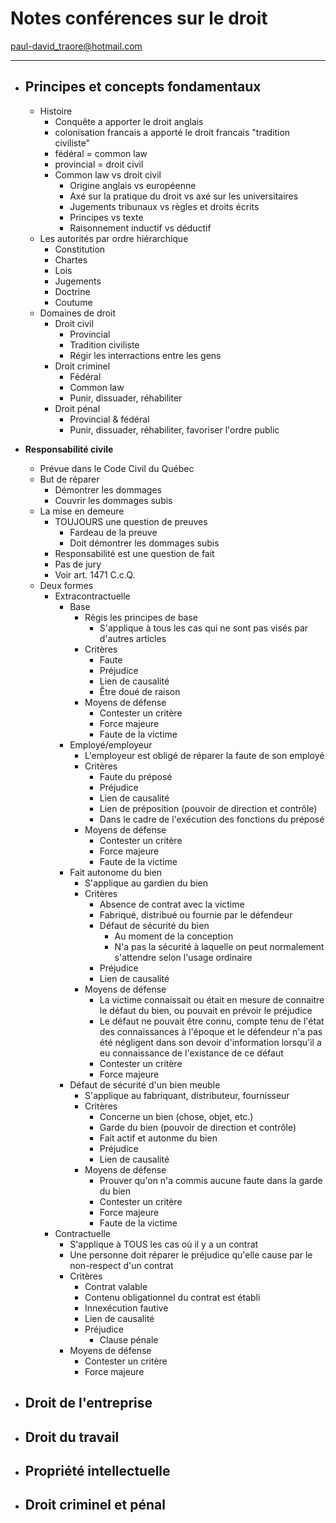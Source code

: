 # Notes conférences sur le droit
paul-david_traore@hotmail.com
___

- **Principes et concepts fondamentaux**
    - 
    - Histoire
        - Conquête a apporter le droit anglais
        - colonisation francais a apporté le droit francais "tradition civiliste"
        - fédéral = common law
        - provincial = droit civil
        - Common law vs droit civil
            - Origine anglais vs européenne
            - Axé sur la pratique du droit vs axé sur les universitaires
            - Jugements tribunaux vs règles et droits écrits
            - Principes vs texte
            - Raisonnement inductif vs déductif
    - Les autorités par ordre hiérarchique
        - Constitution
        - Chartes
        - Lois
        - Jugements
        - Doctrine
        - Coutume
    - Domaines de droit
        - Droit civil
            - Provincial
            - Tradition civiliste
            - Régir les interractions entre les gens
        - Droit criminel
            - Fédéral
            - Common law
            - Punir, dissuader, réhabiliter
        - Droit pénal
            - Provincial & fédéral
            - Punir, dissuader, réhabiliter, favoriser l'ordre public

- **Responsabilité civile**
    - Prévue dans le Code Civil du Québec
    - But de réparer
        - Démontrer les dommages
        - Couvrir les dommages subis
    - La mise en demeure
        - TOUJOURS une question de preuves
            - Fardeau de la preuve
            - Doit démontrer les dommages subis
        - Responsabilité est une question de fait
        - Pas de jury
        - Voir art. 1471 C.c.Q.
    - Deux formes
        - Extracontractuelle 
            - Base
                - Régis les principes de base
                    - S'applique à tous les cas qui ne sont pas visés par d'autres articles
                - Critères
                    - Faute
                    - Préjudice
                    - Lien de causalité
                    - Être doué de raison
                - Moyens de défense
                    - Contester un critère
                    - Force majeure
                    - Faute de la victime
            - Employé/employeur
                - L'employeur est obligé de réparer la faute de son employé
                - Critères
                    - Faute du préposé
                    - Préjudice
                    - Lien de causalité
                    - Lien de préposition (pouvoir de direction et contrôle)
                    - Dans le cadre de l'exécution des fonctions du préposé
                - Moyens de défense
                    - Contester un critère
                    - Force majeure
                    - Faute de la victime
            - Fait autonome du bien
                - S'applique au gardien du bien
                - Critères
                    - Absence de contrat avec la victime
                    - Fabriqué, distribué ou fournie par le défendeur
                    - Défaut de sécurité du bien
                        - Au moment de la conception
                        - N'a pas la sécurité à laquelle on peut normalement s'attendre selon l'usage ordinaire
                    - Préjudice
                    - Lien de causalité
                - Moyens de défense
                    - La victime connaissait ou était en mesure de connaitre le défaut du bien, ou pouvait en prévoir le préjudice
                    - Le défaut ne pouvait être connu, compte tenu de l'état des connaissances à l'époque et le défendeur n'a pas été négligent dans son devoir d'information lorsqu'il a eu connaissance de l'existance de ce défaut
                    - Contester un critère
                    - Force majeure
            - Défaut de sécurité d'un bien meuble
                - S'applique au fabriquant, distributeur, fournisseur
                - Critères
                    - Concerne un bien (chose, objet, etc.)
                    - Garde du bien (pouvoir de direction et contrôle)
                    - Fait actif et autonme du bien
                    - Préjudice
                    - Lien de causalité
                - Moyens de défense
                    - Prouver qu'on n'a commis aucune faute dans la garde du bien
                    - Contester un critère
                    - Force majeure
                    - Faute de la victime
        - Contractuelle
            - S'applique à TOUS les cas où il y a un contrat
            - Une personne doit réparer le préjudice qu'elle cause par le non-respect d'un contrat
            - Critères
                - Contrat valable
                - Contenu obligationnel du contrat est établi
                - Innexécution fautive
                - Lien de causalité
                - Préjudice
                    - Clause pénale
            - Moyens de défense
                - Contester un critère
                - Force majeure

- **Droit de l'entreprise**
    - 

- **Droit du travail**
    - 

- **Propriété intellectuelle**
    - 

- **Droit criminel et pénal**
    - 

